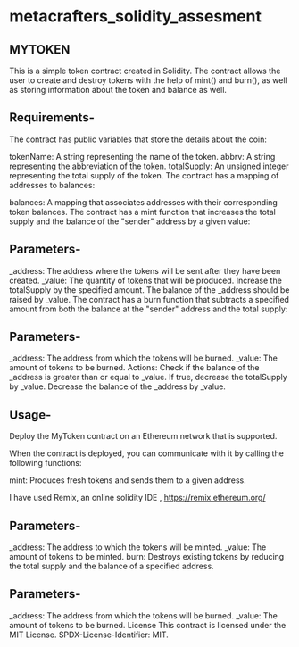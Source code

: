 # metacrafters_solidity_assesment
MYTOKEN
----------------------------------
This is a simple token contract created in Solidity. The contract allows the user to create and destroy tokens with the help of mint() and burn(), as well as storing information about the token and balance as well.

Requirements-
----------------------------------
The contract has public variables that store the details about the coin:

tokenName: A string representing the name of the token.
abbrv: A string representing the abbreviation of the token.
totalSupply: An unsigned integer representing the total supply of the token.
The contract has a mapping of addresses to balances:

balances: A mapping that associates addresses with their corresponding token balances.
The contract has a mint function that increases the total supply and the balance of the "sender" address by a given value:

Parameters-
-----------------------------------
_address: The address where the tokens will be sent after they have been created.
_value: The quantity of tokens that will be produced.
Increase the totalSupply by the specified amount.
The balance of the _address should be raised by _value.
The contract has a burn function that subtracts a specified amount from both the balance at the "sender" address and the total supply:

Parameters-
----------------------------------
_address: The address from which the tokens will be burned.
_value: The amount of tokens to be burned.
Actions:
Check if the balance of the _address is greater than or equal to _value.
If true, decrease the totalSupply by _value.
Decrease the balance of the _address by _value.

Usage-
----------------------------------
Deploy the MyToken contract on an Ethereum network that is supported.

When the contract is deployed, you can communicate with it by calling the following functions:

mint: Produces fresh tokens and sends them to a given address.

I have used Remix, an online solidity IDE , https://remix.ethereum.org/

Parameters-
-------------------------------------
_address: The address to which the tokens will be minted.
_value: The amount of tokens to be minted.
burn: Destroys existing tokens by reducing the total supply and the balance of a specified address.

Parameters-
----------------------------------------
_address: The address from which the tokens will be burned.
_value: The amount of tokens to be burned.
License
This contract is licensed under the MIT License. SPDX-License-Identifier: MIT.
